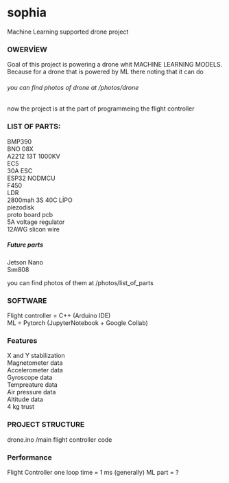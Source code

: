# sophia  
Machine Learning supported drone project  

### OWERVİEW
Goal of this project is powering a drone whit MACHINE LEARNING MODELS. Because for a drone that is powered by ML there noting that it can do  
###### you can find photos of drone at /photos/drone
now the project is at the part of programmeing the flight controller

### LIST OF PARTS:  

BMP390  
BNO 08X  
A2212 13T 1000KV  
EC5  
30A ESC  
ESP32 NODMCU  
F450  
LDR  
2800mah 3S 40C LİPO  
piezodisk  
proto board pcb  
5A voltage regulator  
12AWG slicon wire  
##### Future  parts
Jetson Nano  
Sım808  

you can find photos of them at /photos/list_of_parts  


### SOFTWARE  
Flight controller = C++ (Arduino IDE)  
ML = Pytorch (JupyterNotebook + Google Collab)  


### Features  
X and Y stabilization  
Magnetometer  data  
Accelerometer  data  
Gyroscope  data  
Tempreature data   
Air pressure data  
Altitude data  
4 kg trust  


### PROJECT STRUCTURE  
drone.ino /main flight controller code  

### Performance
Flight Controller one loop time = 1 ms (generally)
ML part = ?
